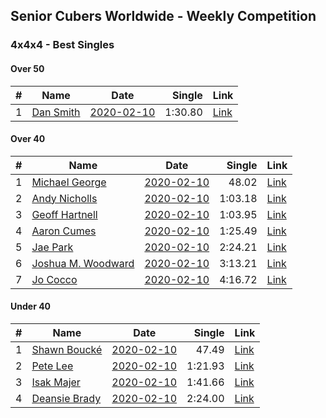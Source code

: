 ## Senior Cubers Worldwide - Weekly Competition
### 4x4x4 - Best Singles

#### Over 50

| # | Name | Date | Single | Link |
| :--: | -- | :--: | --: | -- |
| 1 |[Dan Smith](../persons/dan_smith.md) |[2020-02-10](2020-02-10.md) |1:30.80 | [Link](https://www.facebook.com/groups/1604105099735401/permalink/2137188879760351/) |

#### Over 40

| # | Name | Date | Single | Link |
| :--: | -- | :--: | --: | -- |
| 1 |[Michael George](../persons/michael_george.md) |[2020-02-10](2020-02-10.md) |48.02 | [Link](https://www.facebook.com/michael.george.545/videos/10212920017115516/) |
| 2 |[Andy Nicholls](../persons/andy_nicholls.md) |[2020-02-10](2020-02-10.md) |1:03.18 | [Link](https://www.facebook.com/groups/1604105099735401/permalink/2134916213320951/) |
| 3 |[Geoff Hartnell](../persons/geoff_hartnell.md) |[2020-02-10](2020-02-10.md) |1:03.95 | [Link](https://www.facebook.com/groups/1604105099735401/permalink/2139252612887311/) |
| 4 |[Aaron Cumes](../persons/aaron_cumes.md) |[2020-02-10](2020-02-10.md) |1:25.49 | [Link](https://www.facebook.com/groups/1604105099735401/permalink/2133725683440004/) |
| 5 |[Jae Park](../persons/jae_park.md) |[2020-02-10](2020-02-10.md) |2:24.21 | [Link](https://www.facebook.com/groups/1604105099735401/permalink/2135447743267798/) |
| 6 |[Joshua M. Woodward](../persons/joshua_m._woodward.md) |[2020-02-10](2020-02-10.md) |3:13.21 | [Link](https://www.facebook.com/joshua.m.woodward.9/videos/10157599917355342/) |
| 7 |[Jo Cocco](../persons/jo_cocco.md) |[2020-02-10](2020-02-10.md) |4:16.72 | [Link](https://www.facebook.com/JoCocco/videos/10156812603372109/) |

#### Under 40

| # | Name | Date | Single | Link |
| :--: | -- | :--: | --: | -- |
| 1 |[Shawn Boucké](../persons/shawn_boucke.md) |[2020-02-10](2020-02-10.md) |47.49 | [Link](https://www.facebook.com/groups/1604105099735401/permalink/2134991299980109/) |
| 2 |[Pete Lee](../persons/pete_lee.md) |[2020-02-10](2020-02-10.md) |1:21.93 | [Link](https://www.facebook.com/pete.lee.9003/videos/2505517469558727/) |
| 3 |[Isak Majer](../persons/isak_majer.md) |[2020-02-10](2020-02-10.md) |1:41.66 | [Link](https://www.facebook.com/groups/1604105099735401/permalink/2139081646237741/) |
| 4 |[Deansie Brady](../persons/deansie_brady.md) |[2020-02-10](2020-02-10.md) |2:24.00 | [Link](https://www.facebook.com/groups/1604105099735401/permalink/2139163042896268/) |

